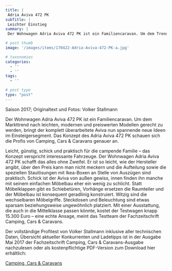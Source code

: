 ```yaml
---
title: |
 Adria Aviva 472 PK
subTitle: |
 Leichter Einstieg
summary: |
 Der Wohnwagen Adria Aviva 472 PK ist ein Familiencaravan. Um dem Trend nach leichten, modernen und preiswerten Modellen gerecht zu werden, bringt der komplett überarbeitete Aviva spannende neue Ideen im Einsteigersegment. Das Konzept des Adria Aviva 472 PK schauen sich die Profis von Camping, Cars & Caravans genauer an.

# post thumb
image: '/images/items/170422-Adria-Aviva-472-PK-a.jpg'

# taxonomies
categories: 
  - ''
  - ''
tags:
  - ''

# post type
type: "post"
---
```


Saison 2017; Originaltext und Fotos: Volker Stallmann  

Der Wohnwagen Adria Aviva 472 PK ist ein Familiencaravan. Um dem Markttrend nach leichten, modernen und preiswerten Modellen gerecht zu werden, bringt der komplett überarbeitete Aviva nun spannende neue Ideen im Einsteigersegment. Das Konzept des Adria Aviva 472 PK schauen sich die Profis von Camping, Cars & Caravans genauer an.  

Leicht, günstig, schick und praktisch für die campende Familie – das Konzept verspricht interessante Fahrzeuge. Der Wohnwagen Adria Aviva 472 PK schafft das alles ohne Zweifel. Er ist so leicht, wie der Hersteller angibt, über den Preis kann man nicht meckern und die Aufteilung sowie die speziellen Staulösungen mit Ikea-Boxen an Stelle von Auszügen sind praktisch. Schick ist der Aviva von außen gewiss, innen finden ihn manche mit seinem einfachen Möbelbau eher ein wenig zu schlicht. Statt Möbelklappen gibt es Schiebetüren, Vorhänge ersetzen die Raumteiler und der Möbelbau ist konsequent geradlinig konstruiert. Witzig sind die wechselbaren Möbelgriffe. Steckdosen und Beleuchtung sind etwas sparsam beziehungsweise ungewöhnlich platziert. Mit einer Ausstattung, die auch in die Mittelklasse passen könnte, kostet der Testwagen knapp 15.300 Euro – eine echte Ansage, meint das Testteam der Fachzeitschrift Camping, Cars & Caravans.   

Der vollständige Profitest von Volker Stallmann inklusive aller technischen Daten, Übersicht aktueller Konkurrenten und Ladetipps ist in der Ausgabe Mai 2017 der Fachzeitschrift Camping, Cars & Caravans-Ausgabe nachzulesen oder als kostenpflichtige PDF-Version zum Download hier erhältlich:  

[Camping, Cars & Caravans ](http://camping-cars-caravans.de)